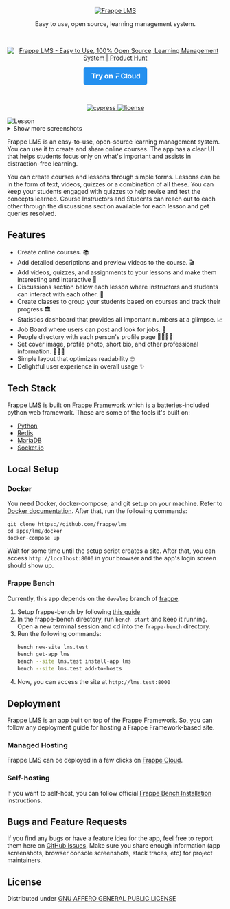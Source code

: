 <p align="center">
  <a href="https://www.frappelms.com/">
    <img src="https://frappelms.com/files/lms-logo-medium.png" alt="Frappe LMS" width="120px" height="25px">
  </a>
  <p align="center">Easy to use, open source, learning management system.</p>
</p>


&nbsp;

<p align="center">
	<a href="https://www.producthunt.com/posts/frappe-lms?utm_source=badge-featured&utm_medium=badge&utm_souce=badge-frappe&#0045;lms" target="_blank"><img src="https://api.producthunt.com/widgets/embed-image/v1/featured.svg?post_id=396079&theme=dark" alt="Frappe&#0032;LMS - Easy&#0032;to&#0032;Use&#0044;&#0032;100&#0037;&#0032;Open&#0032;Source&#0044;&#0032;Learning&#0032;Management&#0032;System | Product Hunt" style="width: 250px; height: 54px;" width="250" height="54" /></a>
</p>


<div align="center" style="max-height: 40px;">
    <a href="https://frappecloud.com/lms/signup">
        <img src=".github/try-on-f-cloud.svg" height="40">
    </a>
</div>

&nbsp;

<p align="center">
	<a href="https://dashboard.cypress.io/projects/vandxn/runs">
    <img alt="cypress" src="https://img.shields.io/endpoint?url=https://dashboard.cypress.io/badge/simple/vandxn/main&style=flat&logo=cypress">
  </a>
  <a href="https://github.com/frappe/lms/blob/main/LICENSE">
    <img alt="license" src="https://img.shields.io/badge/license-AGPLv3-blue">
  </a>
</p>

<img width="1402" alt="Lesson" src="https://frappelms.com/files/banner.png">

<details>
	<summary>Show more screenshots</summary>
	<img width="1520" alt="ss1" src="https://user-images.githubusercontent.com/31363128/210056046-584bc8aa-d28c-4514-b031-73817012837d.png">
	<img width="830" alt="ss2" src="https://user-images.githubusercontent.com/31363128/210056097-36849182-6db0-43a2-8c62-5333cd2aedf4.png">
	<img width="941" alt="ss3" src="https://user-images.githubusercontent.com/31363128/210056134-01a7c429-1ef4-434e-9d43-128dda35d7e5.png">
</details>

Frappe LMS is an easy-to-use, open-source learning management system. You can use it to create and share online courses. The app has a clear UI that helps students focus only on what's important and assists in distraction-free learning.

You can create courses and lessons through simple forms. Lessons can be in the form of text, videos, quizzes or a combination of all these. You can keep your students engaged with quizzes to help revise and test the concepts learned. Course Instructors and Students can reach out to each other through the discussions section available for each lesson and get queries resolved.

## Features
- Create online courses. 📚
- Add detailed descriptions and preview videos to the course. 🎬
- Add videos, quizzes, and assignments to your lessons and make them interesting and interactive 📝
- Discussions section below each lesson where instructors and students can interact with each other. 💬
- Create classes to group your students based on courses and track their progress 🏛
- Statistics dashboard that provides all important numbers at a glimpse. 📈
- Job Board where users can post and look for jobs. 💼
- People directory with each person's profile page 👨‍👩‍👧‍👦
- Set cover image, profile photo, short bio, and other professional information. 🦹🏼‍♀️
- Simple layout that optimizes readability 🤓
- Delightful user experience in overall usage ✨

## Tech Stack

Frappe LMS is built on [Frappe Framework](https://frappeframework.com) which is a batteries-included python web framework.
These are some of the tools it's built on:
- [Python](https://www.python.org)
- [Redis](https://redis.io/)
- [MariaDB](https://mariadb.org/)
- [Socket.io](https://socket.io/)

## Local Setup

### Docker
You need Docker, docker-compose, and git setup on your machine. Refer to [Docker documentation](https://docs.docker.com/). After that, run the following commands:
```
git clone https://github.com/frappe/lms
cd apps/lms/docker
docker-compose up
```

Wait for some time until the setup script creates a site. After that, you can access `http://localhost:8000` in your browser and the app's login screen should show up.

### Frappe Bench

Currently, this app depends on the `develop` branch of [frappe](https://github.com/frappe/frappe).

1. Setup frappe-bench by following [this guide](https://frappeframework.com/docs/v14/user/en/installation)
1. In the frappe-bench directory, run `bench start` and keep it running. Open a new terminal session and cd into the `frappe-bench` directory.
1. Run the following commands:
    ```sh
    bench new-site lms.test
    bench get-app lms
    bench --site lms.test install-app lms
    bench --site lms.test add-to-hosts

 1. Now, you can access the site at `http://lms.test:8000`


## Deployment
Frappe LMS is an app built on top of the Frappe Framework. So, you can follow any deployment guide for hosting a Frappe Framework-based site.

### Managed Hosting
Frappe LMS can be deployed in a few clicks on [Frappe Cloud](https://frappecloud.com/marketplace/apps/lms).

### Self-hosting
If you want to self-host, you can follow official [Frappe Bench Installation](https://github.com/frappe/bench#installation) instructions.

## Bugs and Feature Requests
If you find any bugs or have a feature idea for the app, feel free to report them here on [GitHub Issues](https://github.com/frappe/lms/issues). Make sure you share enough information (app screenshots, browser console screenshots, stack traces, etc) for project maintainers.

## License
Distributed under [GNU AFFERO GENERAL PUBLIC LICENSE](license.txt)
